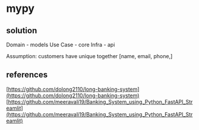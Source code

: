 # mypy

## solution

Domain - models
Use Case - core
Infra - api


Assumption: customers have unique together [name, email, phone,]


## references

[https://github.com/dolong2110/long-banking-system](https://github.com/dolong2110/long-banking-system)
[https://github.com/meeravali19/Banking_System_using_Python_FastAPI_Streamlit](https://github.com/meeravali19/Banking_System_using_Python_FastAPI_Streamlit)
